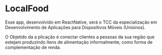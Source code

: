 # LocalFood

Esse app, desenvolvido em ReactNative, será o TCC da especialização em Desenvolvimento de Aplicações para Dispositivos Móveis (Unisinos).

O Objetido da a plicação é conectar clientes a pessoas da sua região que estejam produzindo ítens de alimentação informalmente, como forma de complementação de renda.
